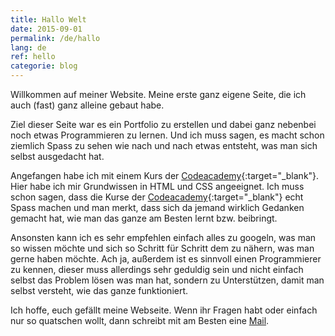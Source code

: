 ```yaml
---
title: Hallo Welt
date: 2015-09-01
permalink: /de/hallo
lang: de
ref: hello
categorie: blog
---
```


Willkommen auf meiner Website. Meine erste ganz eigene Seite, die ich auch (fast) ganz alleine gebaut habe. 

Ziel dieser Seite war es ein Portfolio zu erstellen und dabei ganz nebenbei noch etwas Programmieren zu lernen. Und ich muss sagen, es macht schon ziemlich Spass zu sehen wie nach und nach etwas entsteht, was man sich selbst ausgedacht hat.

Angefangen habe ich mit einem Kurs der [Codeacademy](https://www.codecademy.com/learn){:target="_blank"}. Hier habe ich mir Grundwissen in HTML und CSS angeeignet. Ich muss schon sagen, dass die Kurse der [Codeacademy](https://www.codecademy.com/learn){:target="_blank"} echt Spass machen und man merkt, dass sich da jemand wirklich Gedanken gemacht hat, wie man das ganze am Besten lernt bzw. beibringt.

Ansonsten kann ich es sehr empfehlen einfach alles zu googeln, was man so wissen möchte und sich so Schritt für Schritt dem zu nähern, was man gerne haben möchte. Ach ja, außerdem ist es sinnvoll einen Programmierer zu kennen, dieser muss allerdings sehr geduldig sein und nicht einfach selbst das Problem lösen was man hat, sondern zu Unterstützen, damit man selbst versteht, wie das ganze funktioniert.

Ich hoffe, euch gefällt meine Webseite. Wenn ihr Fragen habt oder einfach nur so quatschen wollt, dann schreibt mit am Besten eine [Mail](mailto:verena.ortlieb@gmail.com).
